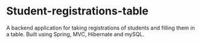 # Student-registrations-table
A backend application for taking registrations of students and filling them in a table. Built using Spring, MVC, Hibernate and mySQL.
